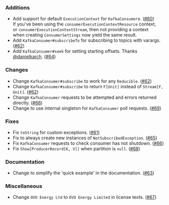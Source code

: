 ### Additions
- Add support for default `ExecutionContext` for `KafkaConsumer`s. ([#60][#60])  
  If you've been using the `consumerExecutionContextResource` context,  
  or `consumerExecutionContextStream`, then not providing a context  
  when creating `ConsumerSettings` now yield the same result.
- Add `KafkaConsumer#subscribeTo` for subscribing to topics with varargs. ([#62][#62])
- Add `KafkaConsumer#seek` for setting starting offsets. Thanks [@danielkarch][@danielkarch]. ([#64][#64])

### Changes
- Change `KafkaConsumer#subscribe` to work for any `Reducible`. ([#62][#62])
- Change `KafkaConsumer#subscribe` to return `F[Unit]` instead of `Stream[F, Unit]`. ([#62][#62])
- Change `KafkaConsumer` requests to be attempted and errors returned directly. ([#66][#66])
- Change to use internal singleton for `KafkaConsumer` poll requests. ([#69][#69])

### Fixes
- Fix `toString` for custom exceptions. ([#61][#61])
- Fix to always create new instances of `NotSubscribedException`. ([#65][#65])
- Fix `KafkaConsumer` requests to check consumer has not shutdown. ([#66][#66])
- Fix `Show[ProducerRecord[K, V]]` when partition is `null`. ([#68][#68])

### Documentation
- Change to simplify the 'quick example' in the documentation. ([#63][#63])

### Miscellaneous
- Change `OVO Energy Ltd` to `OVO Energy Limited` in license texts. ([#67][#67])

[@danielkarch]: https://github.com/danielkarch
[#60]: https://github.com/ovotech/fs2-kafka/pull/60
[#61]: https://github.com/ovotech/fs2-kafka/pull/61
[#62]: https://github.com/ovotech/fs2-kafka/pull/62
[#63]: https://github.com/ovotech/fs2-kafka/pull/63
[#64]: https://github.com/ovotech/fs2-kafka/pull/64
[#65]: https://github.com/ovotech/fs2-kafka/pull/65
[#66]: https://github.com/ovotech/fs2-kafka/pull/66
[#67]: https://github.com/ovotech/fs2-kafka/pull/67
[#68]: https://github.com/ovotech/fs2-kafka/pull/68
[#69]: https://github.com/ovotech/fs2-kafka/pull/69

